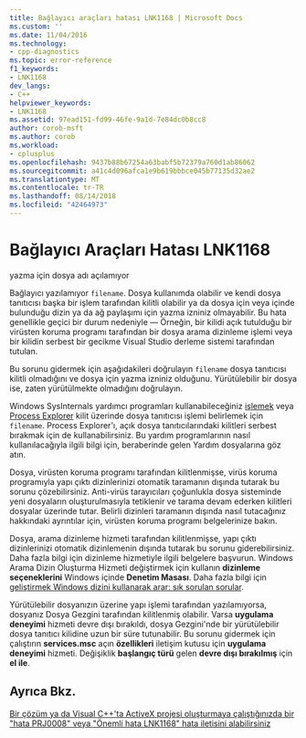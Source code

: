```yaml
---
title: Bağlayıcı araçları hatası LNK1168 | Microsoft Docs
ms.custom: ''
ms.date: 11/04/2016
ms.technology:
- cpp-diagnostics
ms.topic: error-reference
f1_keywords:
- LNK1168
dev_langs:
- C++
helpviewer_keywords:
- LNK1168
ms.assetid: 97ead151-fd99-46fe-9a1d-7e84dc0b8cc8
author: corob-msft
ms.author: corob
ms.workload:
- cplusplus
ms.openlocfilehash: 9437b88b67254a63babf5b72379a760d1ab86062
ms.sourcegitcommit: a41c4d096afca1e9b619bbbce045b77135d32ae2
ms.translationtype: MT
ms.contentlocale: tr-TR
ms.lasthandoff: 08/14/2018
ms.locfileid: "42464973"
---
```

# <a name="linker-tools-error-lnk1168"></a>Bağlayıcı Araçları Hatası LNK1168
yazma için dosya adı açılamıyor  
  
 Bağlayıcı yazılamıyor `filename`. Dosya kullanımda olabilir ve kendi dosya tanıtıcısı başka bir işlem tarafından kilitli olabilir ya da dosya için veya içinde bulunduğu dizin ya da ağ paylaşımı için yazma izniniz olmayabilir. Bu hata genellikle geçici bir durum nedeniyle — Örneğin, bir kilidi açık tutulduğu bir virüsten koruma programı tarafından bir dosya arama dizinleme işlemi veya bir kilidin serbest bir gecikme Visual Studio derleme sistemi tarafından tutulan.  
  
 Bu sorunu gidermek için aşağıdakileri doğrulayın `filename` dosya tanıtıcısı kilitli olmadığını ve dosya için yazma izniniz olduğunu. Yürütülebilir bir dosya ise, zaten yürütülmekte olmadığını doğrulayın.  
  
 Windows SysInternals yardımcı programları kullanabileceğiniz [işlemek](http://technet.microsoft.com/sysinternals/bb896655.aspx) veya [Process Explorer](http://technet.microsoft.com/sysinternals/bb896653) kilit üzerinde dosya tanıtıcısı işlemi belirlemek için `filename`. Process Explorer'ı, açık dosya tanıtıcılarındaki kilitleri serbest bırakmak için de kullanabilirsiniz. Bu yardım programlarının nasıl kullanılacağıyla ilgili bilgi için, beraberinde gelen Yardım dosyalarına göz atın.  
  
 Dosya, virüsten koruma programı tarafından kilitlenmişse, virüs koruma programıyla yapı çıktı dizinlerinizi otomatik taramanın dışında tutarak bu sorunu çözebilirsiniz. Anti-virüs tarayıcıları çoğunlukla dosya sisteminde yeni dosyaların oluşturulmasıyla tetiklenir ve tarama devam ederken kilitleri dosyalar üzerinde tutar. Belirli dizinleri taramanın dışında nasıl tutacağınız hakkındaki ayrıntılar için, virüsten koruma programı belgelerinize bakın.  
  
 Dosya, arama dizinleme hizmeti tarafından kilitlenmişse, yapı çıktı dizinlerinizi otomatik dizinlemenin dışında tutarak bu sorunu giderebilirsiniz. Daha fazla bilgi için dizinleme hizmetiyle ilgili belgelere başvurun. Windows Arama Dizin Oluşturma Hizmeti değiştirmek için kullanın **dizinleme seçeneklerini** Windows içinde **Denetim Masası**. Daha fazla bilgi için [geliştirmek Windows dizini kullanarak arar: sık sorulan sorular](http://windows.microsoft.com/en-us/windows/improve-windows-searches-using-index-faq#1TC=windows-7).  
  
 Yürütülebilir dosyanızın üzerine yapı işlemi tarafından yazılamıyorsa, dosyanız Dosya Gezgini tarafından kilitlenmiş olabilir. Varsa **uygulama deneyimi** hizmeti devre dışı bırakıldı, dosya Gezgini'nde bir yürütülebilir dosya tanıtıcı kilidine uzun bir süre tutunabilir. Bu sorunu gidermek için çalıştırın **services.msc** açın **özellikleri** iletişim kutusu için **uygulama deneyimi** hizmeti. Değişiklik **başlangıç türü** gelen **devre dışı bırakılmış** için **el ile**.  
  
## <a name="see-also"></a>Ayrıca Bkz.  
 [Bir çözüm ya da Visual C++'ta ActiveX projesi oluşturmaya çalıştığınızda bir "hata PRJ0008" veya "Önemli hata LNK1168" hata iletisini alabilirsiniz](http://support.microsoft.com/kb/308358)